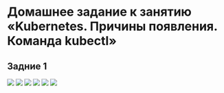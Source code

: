 # Домашнее задание к занятию «Kubernetes. Причины появления. Команда kubectl»

## Задние 1
<image src="img/1.png">
<image src="img/2.png">
<image src="img/3.png">
<image src="img/4.png">
<image src="img/5.png">
<image src="img/6.png">


